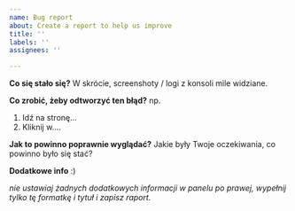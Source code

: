 ```yaml
---
name: Bug report
about: Create a report to help us improve
title: ''
labels: ''
assignees: ''

---
```


**Co się stało się?**
W skrócie, screenshoty / logi z konsoli mile widziane.

**Co zrobić, żeby odtworzyć ten błąd?**
np.
1. Idź na stronę...
2. Kliknij w....

**Jak to powinno poprawnie wyglądać?**
Jakie były Twoje oczekiwania, co powinno było się stać?

**Dodatkowe info**
:)

_nie ustawiaj żadnych dodatkowych informacji w panelu po prawej, wypełnij tylko tę formatkę i tytuł i zapisz raport._
